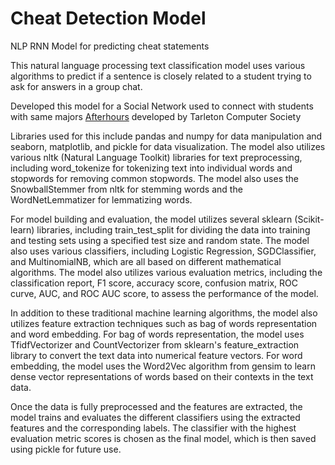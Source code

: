 # Cheat Detection Model
 NLP RNN Model for predicting cheat statements 

This natural language processing text classification model uses various algorithms to predict if a sentence is closely related to a student trying to ask for answers in a group chat. 

Developed this model for a Social Network used to connect with students with same majors [Afterhours]() developed by Tarleton Computer Society

Libraries used for this include pandas and numpy for data manipulation and seaborn, matplotlib, and pickle for data visualization. The model also utilizes various nltk (Natural Language Toolkit) libraries for text preprocessing, including word_tokenize for tokenizing text into individual words and stopwords for removing common stopwords. The model also uses the SnowballStemmer from nltk for stemming words and the WordNetLemmatizer for lemmatizing words.

For model building and evaluation, the model utilizes several sklearn (Scikit-learn) libraries, including train_test_split for dividing the data into training and testing sets using a specified test size and random state. The model also uses various classifiers, including Logistic Regression, SGDClassifier, and MultinomialNB, which are all based on different mathematical algorithms. The model also utilizes various evaluation metrics, including the classification report, F1 score, accuracy score, confusion matrix, ROC curve, AUC, and ROC AUC score, to assess the performance of the model.

In addition to these traditional machine learning algorithms, the model also utilizes feature extraction techniques such as bag of words representation and word embedding. For bag of words representation, the model uses TfidfVectorizer and CountVectorizer from sklearn's feature_extraction library to convert the text data into numerical feature vectors. For word embedding, the model uses the Word2Vec algorithm from gensim to learn dense vector representations of words based on their contexts in the text data.

Once the data is fully preprocessed and the features are extracted, the model trains and evaluates the different classifiers using the extracted features and the corresponding labels. The classifier with the highest evaluation metric scores is chosen as the final model, which is then saved using pickle for future use.
